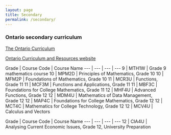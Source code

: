 ```yaml
---
layout: page
title: Secondary
permalink: /secondary/
---
```


### Ontario secondary curriculum

[The Ontario Curriculum](http://www.edu.gov.on.ca/eng/curriculum/secondary/index.html)

[Ontario Curriculum and Resources website](https://www.dcp.edu.gov.on.ca/en/curriculum/secondary-mathematics)

Grade | Course Code | Course Name
--- | --- | --- | ---
9 | MTH1W | Grade 9 mathematics course
10 | MPM2D | Principles of Mathematics, Grade 10
10 | MFM2P | Foundations of Mathematics, Grade 10
11 | MCR3U | Functions, Grade 11
11 | MCF3M | Functions and Applications, Grade 11
11 | MBF3C | Foundations for College Mathematics, Grade 11
12 | MHF4U | Advanced Functions, Grade 12
12 | MDM4U | Mathematics of Data Management, Grade 12
12 | MAP4C | Foundations for College Mathematics, Grade 12
12 | MCT4C | Mathematics for College Technology, Grade 12
12 | MCV4U | Calculus and Vectors

Grade | Course Code | Course Name
--- | --- | --- | ---
12 | CIA4U | Analysing Current Economic Issues, Grade 12, University Preparation
